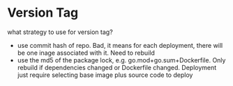 # Version Tag

what strategy to use for version tag? 
- use commit hash of repo. Bad, it means for each deployment, there will be one inage associated with it. Need to rebuild
- use the md5 of the package lock, e.g. go.mod+go.sum+Dockerfile. Only rebuild if dependencies changed or Dockerfile changed. Deployment just require selecting base image plus source code to deploy

